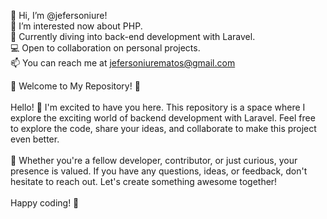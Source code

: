 👋 Hi, I’m @jefersoniure!<br>
👀 I’m interested now about PHP.<br>
🌱 Currently diving into back-end development with Laravel.<br>
💻 Open to collaboration on personal projects.<br>
📫 You can reach me at jefersoniurematos@gmail.com<br>

🌟 Welcome to My Repository! 🌟<br>
<br>
Hello! 👋 I'm excited to have you here. This repository is a space where I explore the exciting world of backend development with Laravel. Feel free to explore the code, share your ideas, and collaborate to make this project even better.<br>
<br>
🚀 Whether you're a fellow developer, contributor, or just curious, your presence is valued. If you have any questions, ideas, or feedback, don't hesitate to reach out. Let's create something awesome together!<br>
<br>
Happy coding! 🎉<br>


<!---
mrjefersoniure/mrjefersoniure is a ✨ special ✨ repository because its `README.md` (this file) appears on your GitHub profile.
You can click the Preview link to take a look at your changes.
--->
<!---
![YOUR github stats](https://github-readme-stats.vercel.app/api?username=mrjefersoniure)

![Anurag's GitHub stats-Dark](https://github-readme-stats.vercel.app/api?username=mrjefersoniure&show_icons=true&theme=dark#gh-dark-mode-only)

[![Top Langs](https://github-readme-stats.vercel.app/api/top-langs/?username=mrjefersoniure&layout=compact&show_icons=true&theme=dark#gh-dark-mode-only)](https://github.com/mrjefersoniure/github-readme-stats)--->

